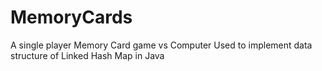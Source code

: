# MemoryCards
A single player Memory Card game vs Computer
Used to implement data structure of Linked Hash Map in Java
